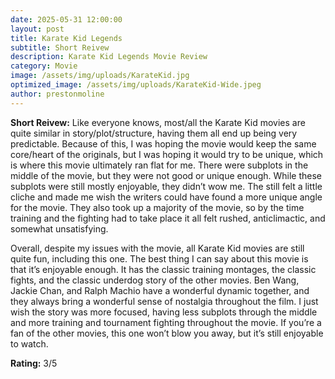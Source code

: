 ```yaml
---
date: 2025-05-31 12:00:00
layout: post
title: Karate Kid Legends
subtitle: Short Reivew
description: Karate Kid Legends Movie Review
category: Movie
image: /assets/img/uploads/KarateKid.jpg
optimized_image: /assets/img/uploads/KarateKid-Wide.jpeg
author: prestonmoline
---
```


**Short Reivew:**
Like everyone knows, most/all the Karate Kid movies are quite similar in story/plot/structure, having them all end up being very predictable. Because of this, I was hoping the movie would keep the same core/heart of the originals, but I was hoping it would try to be unique, which is where this movie ultimately ran flat for me. There were subplots in the middle of the movie, but they were not good or unique enough. While these subplots were still mostly enjoyable, they didn’t wow me. The still felt a little cliche and made me wish the writers could have found a more unique angle for the movie. They also took up a majority of the movie, so by the time training and the fighting had to take place it all felt rushed, anticlimactic, and somewhat unsatisfying. 

Overall, despite my issues with the movie, all Karate Kid movies are still quite fun, including this one. The best thing I can say about this movie is that it’s enjoyable enough. It has the classic training montages, the classic fights, and the classic underdog story of the other movies. Ben Wang, Jackie Chan, and Ralph Machio have a wonderful dynamic together, and they always bring a wonderful sense of nostalgia throughout the film. I just wish the story was more focused, having less subplots through the middle and more training and tournament fighting throughout the movie. If you’re a fan of the other movies, this one won’t blow you away, but it’s still enjoyable to watch.


**Rating:**
3/5

